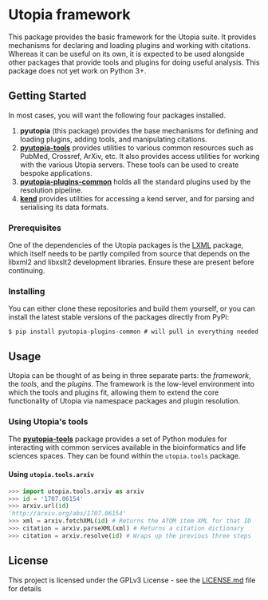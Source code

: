 # Utopia framework

This package provides the basic framework for the Utopia suite. It provides mechanisms for declaring and loading plugins and working with citations. Whereas it can be useful on its own, it is expected to be used alongside other packages that provide tools and plugins for doing useful analysis. This package does not yet work on Python 3+.

## Getting Started

In most cases, you will want the following four packages installed.

  1. **pyutopia** (this package) provides the base mechanisms for defining and loading plugins, adding tools, and manipulating citations.
  1. [**pyutopia-tools**](https://github.com/lostislandlabs/python-utopia-tools) provides utilities to various common resources such as PubMed, Crossref, ArXiv, etc. It also provides access utilities for working with the various Utopia servers. These tools can be used to create bespoke applications.
  1. [**pyutopia-plugins-common**](https://github.com/lostislandlabs/python-utopia-plugins-common) holds all the standard plugins used by the resolution pipeline.
  1. [**kend**](https://github.com/lostislandlabs/kend) provides utilities for accessing a kend server, and for parsing and serialising its data formats.

### Prerequisites

One of the dependencies of the Utopia packages is the [LXML](http://lxml.de/) package, which itself needs to be partly compiled from source that depends on the libxml2 and libxslt2 development libraries. Ensure these are present before continuing.

### Installing

You can either clone these repositories and build them yourself, or you can install the latest stable versions of the packages directly from PyPi:

```
$ pip install pyutopia-plugins-common # will pull in everything needed
```

## Usage

Utopia can be thought of as being in three separate parts: the _framework_, the _tools_, and the _plugins_. The framework is the low-level environment into which the tools and plugins fit, allowing them to extend the core functionality of Utopia via namespace packages and plugin resolution.

### Using Utopia's tools

The [**pyutopia-tools**](https://github.com/lostislandlabs/python-utopia-tools) package provides a set of Python modules for interacting with common services available in the bioinformatics and life sciences spaces. They can be found within the `utopia.tools` package.

#### Using `utopia.tools.arxiv`

```python
>>> import utopia.tools.arxiv as arxiv
>>> id = '1707.06154'
>>> arxiv.url(id)
'http://arxiv.org/abs/1707.06154'
>>> xml = arxiv.fetchXML(id) # Returns the ATOM item XML for that ID
>>> citation = arxiv.parseXML(xml) # Returns a citation dictionary
>>> citation = arxiv.resolve(id) # Wraps up the previous three steps
```

## License

This project is licensed under the GPLv3 License - see the [LICENSE.md](LICENSE.md) file for details
